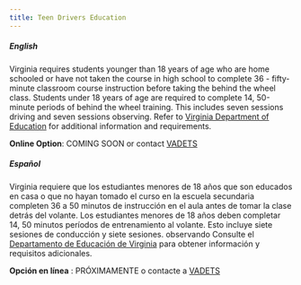 ```yaml
---
title: Teen Drivers Education
---
```

##### English

Virginia requires students younger than 18 years of age who are home schooled or have not taken the course in high school to complete 36 - fifty-minute classroom course instruction before taking the behind the wheel class. Students under 18 years of age are required to complete 14, 50-minute
periods of behind the wheel training. This includes seven sessions driving and seven sessions
observing. Refer to [Virginia Department of Education](http://www.doe.virginia.gov/instruction/driver_education/index.shtml) for additional information and requirements.

**Online Option**: COMING SOON or contact [VADETS](https://vadriveredu.org/login/index.php)

##### Español

Virginia requiere que los estudiantes menores de 18 años que son educados en casa o que no hayan tomado el curso en la escuela secundaria completen 36 a 50 minutos de instrucción en el aula antes de tomar la clase detrás del volante. Los estudiantes menores de 18 años deben completar 14, 50 minutos períodos de entrenamiento al volante. Esto incluye siete sesiones de conducción y siete sesiones.
observando Consulte el [Departamento de Educación de Virginia](http://www.doe.virginia.gov/instruction/driver_education/index.shtml) para obtener información y requisitos adicionales.

 **Opción en línea** : PRÓXIMAMENTE o contacte a [VADETS](https://vadriveredu.org/login/index.php)